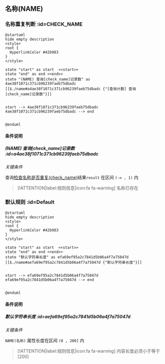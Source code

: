 ## 名称(NAME) <!-- {docsify-ignore-all} -->

   

### 名称重复判断 :id=CHECK_NAME

```plantuml
@startuml
hide empty description
<style>
root {
  HyperlinkColor #42b983
}
</style>

state "start" as start  <<start>>
state "end" as end <<end>>
state "(NAME) 查询[check_name]记录数" as 4ae38f1071c371cb96239faeb75dbadc [[$./name#a4ae38f1071c371cb96239faeb75dbadc {"[查询计数] 查询[check_name]记录数"}]]


start --> 4ae38f1071c371cb96239faeb75dbadc 
4ae38f1071c371cb96239faeb75dbadc --> end 


@enduml
```

#### 条件说明

##### (NAME) 查询[check_name]记录数 :id=a4ae38f1071c371cb96239faeb75dbadc


*关键条件*


查询[检查名称是否重复(check_name)]()结果`result` 在区间 `(-∞ , 1)` 内

> [!ATTENTION|label:规则信息|icon:fa fa-warning]
> 名称已存在



### 默认规则 :id=Default

```plantuml
@startuml
hide empty description
<style>
root {
  HyperlinkColor #42b983
}
</style>

state "start" as start  <<start>>
state "end" as end <<end>>
state "默认字符串长度" as efa69ef95a2c7841d5b06a4f7a75047d [[$./name#aefa69ef95a2c7841d5b06a4f7a75047d {"默认字符串长度"}]]


start --> efa69ef95a2c7841d5b06a4f7a75047d 
efa69ef95a2c7841d5b06a4f7a75047d --> end 


@enduml
```

#### 条件说明

##### 默认字符串长度 :id=aefa69ef95a2c7841d5b06a4f7a75047d


*关键条件*


`NAME(名称)` 属性长度在区间 `(0 , 200]` 内

> [!ATTENTION|label:规则信息|icon:fa fa-warning]
> 内容长度必须小于等于[200]







